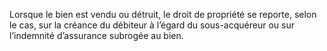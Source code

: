 Lorsque le bien est vendu ou détruit, le droit de propriété se reporte, selon le cas, sur
la créance du débiteur à l’égard du sous-acquéreur ou sur l’indemnité d’assurance subrogée au
bien.